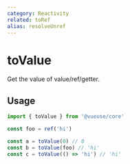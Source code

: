 ```yaml
---
category: Reactivity
related: toRef
alias: resolveUnref
---
```


# toValue

Get the value of value/ref/getter.

## Usage

```ts
import { toValue } from '@vueuse/core'

const foo = ref('hi')

const a = toValue(0) // 0
const b = toValue(foo) // 'hi'
const c = toValue(() => 'hi') // 'hi'
```
